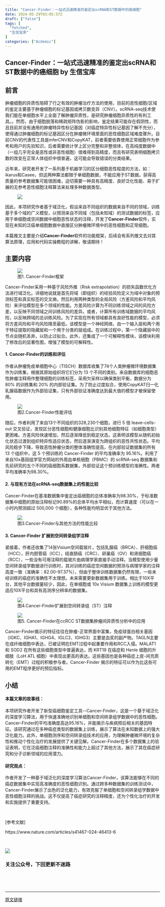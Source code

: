 ```yaml
---
title: "Cancer-Finder：一站式迅速精准的鉴定出scRNA和ST数据中的癌细胞"
date: 2024-05-29T03:05:57Z
draft: ["false"]
tags: [
  "fetched",
  "生信宝库"
]
categories: ["Acdemic"]
---
```

Cancer-Finder：一站式迅速精准的鉴定出scRNA和ST数据中的癌细胞 by 生信宝库
------
<div><section data-tool="mdnice编辑器" data-website="https://www.mdnice.com"><h2 data-tool="mdnice编辑器"><span></span><span>前言</span><span></span></h2><figure data-tool="mdnice编辑器"></figure><p data-tool="mdnice编辑器">肿瘤细胞的异质性阻碍了行之有效的肿瘤治疗方法的使用，<span>目前的恶性细胞/区域的鉴定主要基于肿瘤细胞的标记基因或拷贝数变异（CNV）。</span>scRNA-seq技术使我们能在单细胞水平上全面了解肿瘤异质性，是研究肿瘤细胞异质性的有利工具。。然而，由于细胞脱落和稀疏矩阵伪影的影响，鉴定结果可能存在假阴性，而且目前并没有通用的肿瘤特异性标记基因（对癌症特异性标记基因了解不充分），使得通过肿瘤细胞的标记基因区分在肿瘤微环境里面的恶性细胞区域难度骤升。目前CNV的代表性工具是inferCNV和CopyKAT，前者需要依靠使用正常细胞作为参考和用户的先验知识，后者需要统计学上区分完整和非整倍体，在高纯度数据中（一组几乎完全是恶性或非恶性细胞）很难得到高精度，而且有研究表明细胞拷贝数的改变在正常人体组织中很普遍，这可能会导致错误的分类结果。</p><p data-tool="mdnice编辑器">近年来，研究者开发了一系列基于机器学习的区分细胞恶性程度的方法，如：ikarus和Casee，但这两种算法都限于单细胞数据，不能应用于ST数据。获得高质量的参考数据集可能很困难，迫切需要一种具有高精度、良好泛化性能、易于扩展的无参考恶性细胞注释算法来处理多种数据类型。</p><figure data-tool="mdnice编辑器"><img data-imgfileid="100007434" data-ratio="0.5736994219653179" data-src="https://mmbiz.qpic.cn/mmbiz_png/GL6g5Y3aR7c5KtsJDCKiaPUjIYafLVjwbJKsKd4CjMpX9wH6xDeyXS3RkcajFGEeHW5wsuwPVwaBLzFfJBo7yQg/640?wx_fmt=png&amp;from=appmsg" data-type="png" data-w="692" src="https://mmbiz.qpic.cn/mmbiz_png/GL6g5Y3aR7c5KtsJDCKiaPUjIYafLVjwbJKsKd4CjMpX9wH6xDeyXS3RkcajFGEeHW5wsuwPVwaBLzFfJBo7yQg/640?wx_fmt=png&amp;from=appmsg"></figure><p data-tool="mdnice编辑器">因此，本项研究作者基于域泛化，假设来自不同组织的数据来自不同的领域，训练基于多个域的广义模型，以预测来自不同域（包括未知域）的测试数据的标签，应用于单细胞或空间数据中细胞恶性状态的注释，开发了<strong>Cancer-Finder</strong>软件，实现在未知的泛癌单细胞数据中直接区分肿瘤微环境中的恶性细胞和正常细胞。</p><p data-tool="mdnice编辑器">本篇推文主要是介绍<strong>Cancer-Finder</strong><span>软件的功能框架，后续会有系列推文去对其算法原理，应用和代码实操教程的讲解，敬请期待！</span></p><h2 data-tool="mdnice编辑器"><span></span><span>主要内容</span><span></span></h2><figure data-tool="mdnice编辑器"><img data-imgfileid="100007378" data-ratio="0.7280092592592593" data-src="https://mmbiz.qpic.cn/mmbiz_png/GL6g5Y3aR7c5KtsJDCKiaPUjIYafLVjwb9SldwibWydhtnpo2HVhUwzKQD4kfIaWqghxJNCU78KCicPBCho0D5rUw/640?wx_fmt=png&amp;from=appmsg" data-type="png" data-w="864" src="https://mmbiz.qpic.cn/mmbiz_png/GL6g5Y3aR7c5KtsJDCKiaPUjIYafLVjwb9SldwibWydhtnpo2HVhUwzKQD4kfIaWqghxJNCU78KCicPBCho0D5rUw/640?wx_fmt=png&amp;from=appmsg"><figcaption>图1. Cancer-Finder框架</figcaption></figure><p data-tool="mdnice编辑器">Cancer-Finder采用一种基于风险外推（Risk extrapolation）的损失函数优化方法进行域泛化。详细地说就是首先将域（即组织）的经验风险定义为域中对象的预测标签和真实标签的交叉熵，然后利用两种类型的全局风险（方差风险和平均风险）来评估模型在多个领域的性能。方差风险计算为不同训练领域之间的风险方差，以反映不同领域之间训练风险的差异。或者，计算所有训练域数据的平均风险，以反映跨域的总训练风险。为了实现在所有领域都具有良好性能的模型，必须将方差风险和平均风险降至最低。该模型是一个神经网络，由一个输入层和两个用于特征提取的隐藏层和一个用于分类的层组成。在训练过程中，第一个隐藏层中的节点会随机丢弃，以防止过拟合。此外，还集成了一个可解释性模块，该模块利用了修改后的显著性图，增强了模型的可解释性。</p><h4 data-tool="mdnice编辑器"><span></span><span>1. Cancer-Finder的训练和评估</span><span></span></h4><p data-tool="mdnice编辑器">作者从肿瘤免疫单细胞中心（TISCH）数据库收集了74个人类肿瘤微环境数据集作为训练集，根据其原始组织将它们分为 13 个不同的类别。来自数据库的细胞恶性肿瘤注释用作整理细胞的训练标签，采用欠采样以确保类别平衡，数据分为 80% 的训练集和 20% 的内部验证集。为了防止过度拟合，使用CopyKAT归一化乳腺癌数据作为外部验证集，只有外部验证准确度达到最大值的模型才被保留使用。</p><figure data-tool="mdnice编辑器"><img data-imgfileid="100007379" data-ratio="0.9502890173410404" data-src="https://mmbiz.qpic.cn/mmbiz_png/GL6g5Y3aR7c5KtsJDCKiaPUjIYafLVjwbgLGRXEzC9fwPwhibzbcmCrwmSuicpph4wibIZADlQn5ibgIyNtKzFGbgNQ/640?wx_fmt=png&amp;from=appmsg" data-type="png" data-w="865" src="https://mmbiz.qpic.cn/mmbiz_png/GL6g5Y3aR7c5KtsJDCKiaPUjIYafLVjwbgLGRXEzC9fwPwhibzbcmCrwmSuicpph4wibIZADlQn5ibgIyNtKzFGbgNQ/640?wx_fmt=png&amp;from=appmsg"><figcaption>图2.Cancer-Finder性能评估</figcaption></figure><p data-tool="mdnice编辑器">随后，作者利用了来自13个不同组织的328,230个细胞，进行 5 倍 leave-cells-out 交叉验证，发现区分恶性细胞和健康细胞比识别其他细胞特征（如细胞类型）更困难。方差风险快速增加，然后逐渐降低到稳定状态。这表明该模型从随机初始化状态过渡到组织特异性适应状态，然后逐渐演变为跨组织的恶性共性状态。平均风险稳步下降，导致恶性肿瘤分类的整体准确性提高，在内部验证数据集的所有 13 个组织中，这 5 个预训练的 Cancer-Finder 的平均准确率为 95.16%。利用了来自10x基因组学官方网站的外周血单核细胞（PBMC）的 scRNA-seq 数据集和先前研究的五个不同的癌细胞系数据集，外部验证这个预训练模型的准确性。两者平均准确率为98.30%。</p><h4 data-tool="mdnice编辑器"><span></span><span>2. 与现有方法在scRNA-seq数据集上的性能比较</span><span></span></h4><p data-tool="mdnice编辑器">Cancer-Finder在基准数据集中鉴定出癌细胞的总体准确率为98.30%，于标准数据集中细胞的原始注释标记90.89%的总体平均水平相似，而计算速度（可以在一小时内预测超过 500,000 个细胞），各种性能均明显优于其他方法。</p><figure data-tool="mdnice编辑器"><img data-imgfileid="100007380" data-ratio="1.0647398843930636" data-src="https://mmbiz.qpic.cn/mmbiz_png/GL6g5Y3aR7c5KtsJDCKiaPUjIYafLVjwb9kG4bIdeeic0SiaxZeibQSBfP4qicFEEAxqv8XJkoRHvuQuTDKQKWe6Jdw/640?wx_fmt=png&amp;from=appmsg" data-type="png" data-w="865" src="https://mmbiz.qpic.cn/mmbiz_png/GL6g5Y3aR7c5KtsJDCKiaPUjIYafLVjwb9kG4bIdeeic0SiaxZeibQSBfP4qicFEEAxqv8XJkoRHvuQuTDKQKWe6Jdw/640?wx_fmt=png&amp;from=appmsg"><figcaption>图3.Cancer-Finder与其他方法的性能比较</figcaption></figure><h4 data-tool="mdnice编辑器"><span></span><span>3. Cancer-Finder 扩展到空间转录组学注释</span><span></span></h4><p data-tool="mdnice编辑器">紧接着，作者还收集了14张Visium空间载玻片，包括乳腺癌（BRCA）、肝细胞癌（HCC），肝内胆管癌（ICC），结直肠癌（CRC）、卵巢癌（OV）和肾细胞癌（RCC），一些没有可用注释的载玻片由病理学家直接手动注释。当模型使用少量空间转录组学数据进行训练时，其对训练的癌症空间数据的预测与病理学家的注释高度一致（准确率：82.00-97.37%），但由于整体训练数据集仍然有限，一些未经训练的癌症的准确性不太理想。未来需要更新数据集用于训练。相比于10X平台，其他平台数据量较少，因此，在单细胞或 10x Visium 数据集上训练的模型更适应10X平台和具有高测序分辨率的数据集。</p><figure data-tool="mdnice编辑器"><img data-imgfileid="100007381" data-ratio="1.3668981481481481" data-src="https://mmbiz.qpic.cn/mmbiz_png/GL6g5Y3aR7c5KtsJDCKiaPUjIYafLVjwbQIlsS6MmjpNqbScREibgcj9msdM7VJXiczoX0D2iacWkfvMGqrepJc5GQ/640?wx_fmt=png&amp;from=appmsg" data-type="png" data-w="864" src="https://mmbiz.qpic.cn/mmbiz_png/GL6g5Y3aR7c5KtsJDCKiaPUjIYafLVjwbQIlsS6MmjpNqbScREibgcj9msdM7VJXiczoX0D2iacWkfvMGqrepJc5GQ/640?wx_fmt=png&amp;from=appmsg"><figcaption>图4.Cancer-Finder扩展到空间转录组（ST）注释</figcaption></figure><figure data-tool="mdnice编辑器"><img data-imgfileid="100007391" data-ratio="1.1872832369942197" data-src="https://mmbiz.qpic.cn/mmbiz_png/GL6g5Y3aR7c5KtsJDCKiaPUjIYafLVjwbYTb0hKVCQicABy63ZxsAwv34H7KduXz4npj5gV8j5icJYEevcEKoJC0A/640?wx_fmt=png&amp;from=appmsg" data-type="png" data-w="865" src="https://mmbiz.qpic.cn/mmbiz_png/GL6g5Y3aR7c5KtsJDCKiaPUjIYafLVjwbYTb0hKVCQicABy63ZxsAwv34H7KduXz4npj5gV8j5icJYEevcEKoJC0A/640?wx_fmt=png&amp;from=appmsg"><figcaption>图5. Cancer-Finder在ccRCC ST数据集肿瘤间异质性分析中的应用</figcaption></figure><p data-tool="mdnice编辑器">Cancer-Finder揭示的特征往往在肿瘤-正常界面中富集，免疫球蛋白相关基因（IGKC、IGHA1、IGHG4、IGLC2、IGHG3）主要是血浆的副产物。TAGLN主要在成纤维细胞中表达，已被证明在EMT过程中起重要作用和RCC入侵。MALAT1 和 SOD2 在所有这些细胞类型中普遍表达，而 KRT19 在癌症和 Henle 细胞的升细肢（LoH ATL 细胞）中表现出更高的表达。这些基因也是各种癌症上皮-间充质转化（EMT）过程的积极参与者。Cancer-Finder 揭示的特征可以作为比这些可用的EMT程序更好的预后指标。</p><h2 data-tool="mdnice编辑器"><span></span><span>小结</span><span></span></h2><h4 data-tool="mdnice编辑器"><span></span><span>本篇文章的故事线：</span><span></span></h4><p data-tool="mdnice编辑器">本项研究作者开发了新型癌细胞鉴定工具--Cancer-Finder，这是一个基于域泛化的深度学习算法，用于快速准确地识别单细胞和空间转录组学数据中的恶性细胞。Cancer-Finder的平均准确度高达95.16%，并能揭示与疾病预后相关的基因特征。该研究通过在多种癌症类型的数据集上训练，展示了算法在未知数据上的强大泛化能力。此外，单细胞测序和空间转录组技术的应用，为理解肿瘤微环境的复杂性和推动个性化治疗的发展提供了关键见解。Cancer-Finder在多个数据集上的验证表明，它在泛癌细胞注释的准确性和能力上超过了其他方法，展示了其在癌症研究和分子诊断领域的应用潜力。</p><h4 data-tool="mdnice编辑器"><span></span><span>研究观点：</span><span></span></h4><p data-tool="mdnice编辑器">作者开发了一种基于域泛化的深度学习算法Cancer-Finder，该算法能够在不同的癌症数据集中实现高准确度的恶性细胞识别。通过跨多种数据集的训练测试中，Cancer-Finder展示了出色的泛化能力，有效克服了单细胞和空间转录组学数据中恶性细胞注释的挑战。这不仅提高了癌症研究的注释精度，还为个性化治疗的开发和实施提供了重要支持。</p><p data-tool="mdnice编辑器"><br></p><p data-tool="mdnice编辑器">[参考文献] </p><p data-tool="mdnice编辑器">https://www.nature.com/articles/s41467-024-46413-6</p></section><p><br></p><p><img data-imgfileid="100007392" data-ratio="1" data-s="300,640" data-src="https://mmbiz.qpic.cn/mmbiz_jpg/GL6g5Y3aR7eUr3zZytdDPl7kPJBscWxTDlwbSxRjmMoYpSCSmlGicFibnLH3pvictSibFwekOaooibv9Ria0zSCrC2icg/640?wx_fmt=jpeg" data-type="jpeg" data-w="344" src="https://mmbiz.qpic.cn/mmbiz_jpg/GL6g5Y3aR7eUr3zZytdDPl7kPJBscWxTDlwbSxRjmMoYpSCSmlGicFibnLH3pvictSibFwekOaooibv9Ria0zSCrC2icg/640?wx_fmt=jpeg"></p><h3 data-tool="mdnice编辑器"><span>关注公众号，下回更新不迷路</span></h3><section><br></section><section><mp-common-profile data-pluginname="mpprofile" data-weui-theme="light" data-id="MzI4MjY5ODI1Nw==" data-headimg="http://mmbiz.qpic.cn/mmbiz_png/GL6g5Y3aR7f0yanILMQZCnw1duTMROQRvgDqVjlYcrljTRy1E4ZLppLG6zicdd3h0IwjLpxnum1V5KsowibJM1sw/0?wx_fmt=png" data-nickname="生信宝库" data-alias="sxbk2020" data-signature="本公众号只用于生信知识的收集与传播，以及生信人之间互相交流和学习，不会涉及任何商业利益。本公众号各小编平时忙于科研，更新文章较其它同类型公众号较慢，但保持宁缺毋滥的本心，只更新对大家有用的推文。" data-from="2" data-is_biz_ban="0"></mp-common-profile></section><p><br></p><p><mp-style-type data-value="3"></mp-style-type></p></div>  
<hr>
<a href="https://mp.weixin.qq.com/s/_8ijBHUnqMhC4lsrc_fErQ",target="_blank" rel="noopener noreferrer">原文链接</a>
